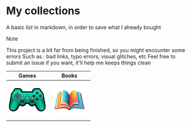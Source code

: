 # My collections 


A basic *list* in markdown, in order to save what I already bought

> [!NOTE]
> This project is a bit far from being finished, so you might encounter some errors
> Such as : bad links, typo errors, visual glitches, etc
> Feel free to submit an issue if you want, it'll help me keeps things clean


| Games | Books |
| --- | --- |
| [<img src="img/controller.png" width="100">](games/games.md)   | [<img src="img/books.png" width="100">](books/books.md) | 

